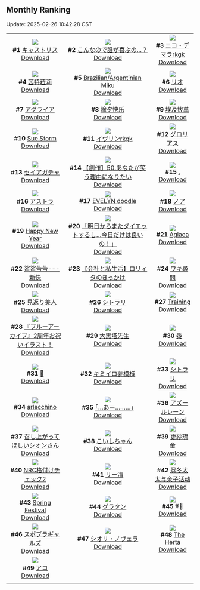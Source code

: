 ## Monthly Ranking
Update: 2025-02-26 10:42:28 CST

|      |      |      |
| :----: | :----: | :----: |
| ![](https://i.pixiv.re/c/240x480/img-master/img/2025/01/28/20/03/55/126661101_p0_master1200.jpg)<br>**#1** [キャストリス](https://www.pixiv.net/artworks/126661101)<br>[Download](https://i.pixiv.re/img-original/img/2025/01/28/20/03/55/126661101_p0.jpg) | ![](https://i.pixiv.re/c/240x480/img-master/img/2025/01/27/00/05/06/126607792_p0_master1200.jpg)<br>**#2** [こんなので誰が喜ぶの...？](https://www.pixiv.net/artworks/126607792)<br>[Download](https://i.pixiv.re/img-original/img/2025/01/27/00/05/06/126607792_p0.png) | ![](https://i.pixiv.re/c/240x480/img-master/img/2025/01/28/00/00/36/126639118_p0_master1200.jpg)<br>**#3** [ニコ・デマラrkgk](https://www.pixiv.net/artworks/126639118)<br>[Download](https://i.pixiv.re/img-original/img/2025/01/28/00/00/36/126639118_p0.png) |
| ![](https://i.pixiv.re/c/240x480/img-master/img/2025/01/28/00/00/19/126639031_p0_master1200.jpg)<br>**#4** [茜特菈莉](https://www.pixiv.net/artworks/126639031)<br>[Download](https://i.pixiv.re/img-original/img/2025/01/28/00/00/19/126639031_p0.jpg) | ![](https://i.pixiv.re/c/240x480/img-master/img/2025/01/28/13/15/51/126652207_p0_master1200.jpg)<br>**#5** [Brazilian/Argentinian Miku](https://www.pixiv.net/artworks/126652207)<br>[Download](https://i.pixiv.re/img-original/img/2025/01/28/13/15/51/126652207_p0.png) | ![](https://i.pixiv.re/c/240x480/img-master/img/2025/01/28/08/05/48/126647594_p0_master1200.jpg)<br>**#6** [リオ](https://www.pixiv.net/artworks/126647594)<br>[Download](https://i.pixiv.re/img-original/img/2025/01/28/08/05/48/126647594_p0.jpg) |
| ![](https://i.pixiv.re/c/240x480/img-master/img/2025/01/28/19/06/36/126659465_p0_master1200.jpg)<br>**#7** [アグライア](https://www.pixiv.net/artworks/126659465)<br>[Download](https://i.pixiv.re/img-original/img/2025/01/28/19/06/36/126659465_p0.jpg) | ![](https://i.pixiv.re/c/240x480/img-master/img/2025/01/28/11/37/44/126650473_p0_master1200.jpg)<br>**#8** [除夕快乐](https://www.pixiv.net/artworks/126650473)<br>[Download](https://i.pixiv.re/img-original/img/2025/01/28/11/37/44/126650473_p0.jpg) | ![](https://i.pixiv.re/c/240x480/img-master/img/2025/01/28/18/36/42/126658503_p0_master1200.jpg)<br>**#9** [埃及拔草](https://www.pixiv.net/artworks/126658503)<br>[Download](https://i.pixiv.re/img-original/img/2025/01/28/18/36/42/126658503_p0.jpg) |
| ![](https://i.pixiv.re/c/240x480/img-master/img/2025/01/28/08/55/45/126648200_p0_master1200.jpg)<br>**#10** [Sue Storm](https://www.pixiv.net/artworks/126648200)<br>[Download](https://i.pixiv.re/img-original/img/2025/01/28/08/55/45/126648200_p0.jpg) | ![](https://i.pixiv.re/c/240x480/img-master/img/2025/01/27/00/00/38/126607363_p0_master1200.jpg)<br>**#11** [イヴリンrkgk](https://www.pixiv.net/artworks/126607363)<br>[Download](https://i.pixiv.re/img-original/img/2025/01/27/00/00/38/126607363_p0.png) | ![](https://i.pixiv.re/c/240x480/img-master/img/2025/01/30/16/16/19/126651156_p0_master1200.jpg)<br>**#12** [グロリアス](https://www.pixiv.net/artworks/126651156)<br>[Download](https://i.pixiv.re/img-original/img/2025/01/30/16/16/19/126651156_p0.png) |
| ![](https://i.pixiv.re/c/240x480/img-master/img/2025/01/29/00/06/22/126669903_p0_master1200.jpg)<br>**#13** [セイアガチャ](https://www.pixiv.net/artworks/126669903)<br>[Download](https://i.pixiv.re/img-original/img/2025/01/29/00/06/22/126669903_p0.jpg) | ![](https://i.pixiv.re/c/240x480/img-master/img/2025/01/28/20/20/16/126660489_p0_master1200.jpg)<br>**#14** [【創作】50.あなたが笑う理由になりたい](https://www.pixiv.net/artworks/126660489)<br>[Download](https://i.pixiv.re/img-original/img/2025/01/28/20/20/16/126660489_p0.png) | ![](https://i.pixiv.re/c/240x480/img-master/img/2025/01/29/18/00/02/126687846_p0_master1200.jpg)<br>**#15** [.](https://www.pixiv.net/artworks/126687846)<br>[Download](https://i.pixiv.re/img-original/img/2025/01/29/18/00/02/126687846_p0.jpg) |
| ![](https://i.pixiv.re/c/240x480/img-master/img/2025/01/30/00/00/01/126699913_p0_master1200.jpg)<br>**#16** [アストラ](https://www.pixiv.net/artworks/126699913)<br>[Download](https://i.pixiv.re/img-original/img/2025/01/30/00/00/01/126699913_p0.png) | ![](https://i.pixiv.re/c/240x480/img-master/img/2025/01/27/00/16/16/126608278_p0_master1200.jpg)<br>**#17** [EVELYN doodle](https://www.pixiv.net/artworks/126608278)<br>[Download](https://i.pixiv.re/img-original/img/2025/01/27/00/16/16/126608278_p0.png) | ![](https://i.pixiv.re/c/240x480/img-master/img/2025/01/27/12/39/16/126620442_p0_master1200.jpg)<br>**#18** [ノア](https://www.pixiv.net/artworks/126620442)<br>[Download](https://i.pixiv.re/img-original/img/2025/01/27/12/39/16/126620442_p0.png) |
| ![](https://i.pixiv.re/c/240x480/img-master/img/2025/01/29/01/07/25/126671894_p0_master1200.jpg)<br>**#19** [Happy New Year](https://www.pixiv.net/artworks/126671894)<br>[Download](https://i.pixiv.re/img-original/img/2025/01/29/01/07/25/126671894_p0.png) | ![](https://i.pixiv.re/c/240x480/img-master/img/2025/01/28/17/21/26/126656459_p0_master1200.jpg)<br>**#20** [「明日からまたダイエットするし…今日だけは良いの！」](https://www.pixiv.net/artworks/126656459)<br>[Download](https://i.pixiv.re/img-original/img/2025/01/28/17/21/26/126656459_p0.png) | ![](https://i.pixiv.re/c/240x480/img-master/img/2025/01/28/10/06/56/126649236_p0_master1200.jpg)<br>**#21** [Aglaea](https://www.pixiv.net/artworks/126649236)<br>[Download](https://i.pixiv.re/img-original/img/2025/01/28/10/06/56/126649236_p0.jpg) |
| ![](https://i.pixiv.re/c/240x480/img-master/img/2025/01/27/14/25/04/126622113_p0_master1200.jpg)<br>**#22** [鲨鲨蒂蒂---新快](https://www.pixiv.net/artworks/126622113)<br>[Download](https://i.pixiv.re/img-original/img/2025/01/27/14/25/04/126622113_p0.jpg) | ![](https://i.pixiv.re/c/240x480/img-master/img/2025/01/28/12/00/16/126650886_p0_master1200.jpg)<br>**#23** [【会社と私生活】ロリィタのきっかけ](https://www.pixiv.net/artworks/126650886)<br>[Download](https://i.pixiv.re/img-original/img/2025/01/28/12/00/16/126650886_p0.jpg) | ![](https://i.pixiv.re/c/240x480/img-master/img/2025/01/28/17/49/19/126657102_p0_master1200.jpg)<br>**#24** [ワキ尋問](https://www.pixiv.net/artworks/126657102)<br>[Download](https://i.pixiv.re/img-original/img/2025/01/28/17/49/19/126657102_p0.png) |
| ![](https://i.pixiv.re/c/240x480/img-master/img/2025/01/27/02/13/10/126611734_p0_master1200.jpg)<br>**#25** [見返り美人](https://www.pixiv.net/artworks/126611734)<br>[Download](https://i.pixiv.re/img-original/img/2025/01/27/02/13/10/126611734_p0.jpg) | ![](https://i.pixiv.re/c/240x480/img-master/img/2025/01/28/02/49/14/126643674_p0_master1200.jpg)<br>**#26** [シトラリ](https://www.pixiv.net/artworks/126643674)<br>[Download](https://i.pixiv.re/img-original/img/2025/01/28/02/49/14/126643674_p0.png) | ![](https://i.pixiv.re/c/240x480/img-master/img/2025/01/26/12/32/22/126584821_p0_master1200.jpg)<br>**#27** [Training](https://www.pixiv.net/artworks/126584821)<br>[Download](https://i.pixiv.re/img-original/img/2025/01/26/12/32/22/126584821_p0.jpg) |
| ![](https://i.pixiv.re/c/240x480/img-master/img/2025/01/28/00/45/49/126640870_p0_master1200.jpg)<br>**#28** [『ブルーアーカイブ』2周年お祝いイラスト！](https://www.pixiv.net/artworks/126640870)<br>[Download](https://i.pixiv.re/img-original/img/2025/01/28/00/45/49/126640870_p0.jpg) | ![](https://i.pixiv.re/c/240x480/img-master/img/2025/01/27/19/29/00/126629139_p0_master1200.jpg)<br>**#29** [大黑塔先生](https://www.pixiv.net/artworks/126629139)<br>[Download](https://i.pixiv.re/img-original/img/2025/01/27/19/29/00/126629139_p0.jpg) | ![](https://i.pixiv.re/c/240x480/img-master/img/2025/01/27/18/00/07/126626501_p0_master1200.jpg)<br>**#30** [黍](https://www.pixiv.net/artworks/126626501)<br>[Download](https://i.pixiv.re/img-original/img/2025/01/27/18/00/07/126626501_p0.jpg) |
| ![](https://i.pixiv.re/c/240x480/img-master/img/2025/01/28/00/00/21/126639045_p0_master1200.jpg)<br>**#31** [🌿](https://www.pixiv.net/artworks/126639045)<br>[Download](https://i.pixiv.re/img-original/img/2025/01/28/00/00/21/126639045_p0.png) | ![](https://i.pixiv.re/c/240x480/img-master/img/2025/01/29/20/05/22/126661047_p0_master1200.jpg)<br>**#32** [キミイロ夢模様](https://www.pixiv.net/artworks/126661047)<br>[Download](https://i.pixiv.re/img-original/img/2025/01/29/20/05/22/126661047_p0.png) | ![](https://i.pixiv.re/c/240x480/img-master/img/2025/01/28/21/55/19/126664742_p0_master1200.jpg)<br>**#33** [シトラリ](https://www.pixiv.net/artworks/126664742)<br>[Download](https://i.pixiv.re/img-original/img/2025/01/28/21/55/19/126664742_p0.jpg) |
| ![](https://i.pixiv.re/c/240x480/img-master/img/2025/01/28/00/00/25/126639065_p0_master1200.jpg)<br>**#34** [arlecchino](https://www.pixiv.net/artworks/126639065)<br>[Download](https://i.pixiv.re/img-original/img/2025/01/28/00/00/25/126639065_p0.png) | ![](https://i.pixiv.re/c/240x480/img-master/img/2025/01/27/17/10/13/126625322_p0_master1200.jpg)<br>**#35** [｢…あー………｣](https://www.pixiv.net/artworks/126625322)<br>[Download](https://i.pixiv.re/img-original/img/2025/01/27/17/10/13/126625322_p0.jpg) | ![](https://i.pixiv.re/c/240x480/img-master/img/2025/01/27/00/00/09/126607219_p0_master1200.jpg)<br>**#36** [アズールレーン](https://www.pixiv.net/artworks/126607219)<br>[Download](https://i.pixiv.re/img-original/img/2025/01/27/00/00/09/126607219_p0.png) |
| ![](https://i.pixiv.re/c/240x480/img-master/img/2025/01/26/00/00/26/126570657_p0_master1200.jpg)<br>**#37** [召し上がってほしいシオンさん](https://www.pixiv.net/artworks/126570657)<br>[Download](https://i.pixiv.re/img-original/img/2025/01/26/00/00/26/126570657_p0.png) | ![](https://i.pixiv.re/c/240x480/img-master/img/2025/01/28/00/00/41/126639124_p0_master1200.jpg)<br>**#38** [こいしちゃん](https://www.pixiv.net/artworks/126639124)<br>[Download](https://i.pixiv.re/img-original/img/2025/01/28/00/00/41/126639124_p0.jpg) | ![](https://i.pixiv.re/c/240x480/img-master/img/2025/01/29/04/03/55/126675033_p0_master1200.jpg)<br>**#39** [更紗琉金](https://www.pixiv.net/artworks/126675033)<br>[Download](https://i.pixiv.re/img-original/img/2025/01/29/04/03/55/126675033_p0.jpg) |
| ![](https://i.pixiv.re/c/240x480/img-master/img/2025/01/29/20/30/54/126692389_p0_master1200.jpg)<br>**#40** [NRC格付けチェック2](https://www.pixiv.net/artworks/126692389)<br>[Download](https://i.pixiv.re/img-original/img/2025/01/29/20/30/54/126692389_p0.jpg) | ![](https://i.pixiv.re/c/240x480/img-master/img/2025/01/28/11/54/07/126650707_p0_master1200.jpg)<br>**#41** [リー清](https://www.pixiv.net/artworks/126650707)<br>[Download](https://i.pixiv.re/img-original/img/2025/01/28/11/54/07/126650707_p0.jpg) | ![](https://i.pixiv.re/c/240x480/img-master/img/2025/01/31/19/18/44/126658763_p0_master1200.jpg)<br>**#42** [忍冬太太与亲子活动](https://www.pixiv.net/artworks/126658763)<br>[Download](https://i.pixiv.re/img-original/img/2025/01/31/19/18/44/126658763_p0.jpg) |
| ![](https://i.pixiv.re/c/240x480/img-master/img/2025/01/26/01/32/58/126573936_p0_master1200.jpg)<br>**#43** [Spring Festival](https://www.pixiv.net/artworks/126573936)<br>[Download](https://i.pixiv.re/img-original/img/2025/01/26/01/32/58/126573936_p0.png) | ![](https://i.pixiv.re/c/240x480/img-master/img/2025/01/28/20/30/03/126661893_p0_master1200.jpg)<br>**#44** [グラタン](https://www.pixiv.net/artworks/126661893)<br>[Download](https://i.pixiv.re/img-original/img/2025/01/28/20/30/03/126661893_p0.png) | ![](https://i.pixiv.re/c/240x480/img-master/img/2025/01/27/11/07/52/126618865_p0_master1200.jpg)<br>**#45** [💗🖤](https://www.pixiv.net/artworks/126618865)<br>[Download](https://i.pixiv.re/img-original/img/2025/01/27/11/07/52/126618865_p0.jpg) |
| ![](https://i.pixiv.re/c/240x480/img-master/img/2025/01/27/00/00/14/126607245_p0_master1200.jpg)<br>**#46** [スポブラギャルズ](https://www.pixiv.net/artworks/126607245)<br>[Download](https://i.pixiv.re/img-original/img/2025/01/27/00/00/14/126607245_p0.jpg) | ![](https://i.pixiv.re/c/240x480/img-master/img/2025/01/28/00/00/08/126638976_p0_master1200.jpg)<br>**#47** [シオリ・ノヴェラ](https://www.pixiv.net/artworks/126638976)<br>[Download](https://i.pixiv.re/img-original/img/2025/01/28/00/00/08/126638976_p0.png) | ![](https://i.pixiv.re/c/240x480/img-master/img/2025/01/28/15/24/37/126654243_p0_master1200.jpg)<br>**#48** [The Herta](https://www.pixiv.net/artworks/126654243)<br>[Download](https://i.pixiv.re/img-original/img/2025/01/28/15/24/37/126654243_p0.png) |
| ![](https://i.pixiv.re/c/240x480/img-master/img/2025/01/28/11/56/23/126650743_p0_master1200.jpg)<br>**#49** [アコ](https://www.pixiv.net/artworks/126650743)<br>[Download](https://i.pixiv.re/img-original/img/2025/01/28/11/56/23/126650743_p0.jpg) |
|      |      |
